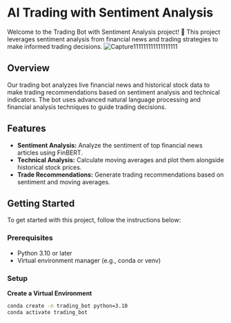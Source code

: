 # AI Trading with Sentiment Analysis

Welcome to the Trading Bot with Sentiment Analysis project! 🚀 This project leverages sentiment analysis from financial news and trading strategies to make informed trading decisions.
![Capture111111111111111111](https://github.com/user-attachments/assets/d11a3bfb-4235-413e-a727-f6d2044ee70d)
## Overview

Our trading bot analyzes live financial news and historical stock data to make trading recommendations based on sentiment analysis and technical indicators. The bot uses advanced natural language processing and financial analysis techniques to guide trading decisions.

## Features

- **Sentiment Analysis:** Analyze the sentiment of top financial news articles using FinBERT.
- **Technical Analysis:** Calculate moving averages and plot them alongside historical stock prices.
- **Trade Recommendations:** Generate trading recommendations based on sentiment and moving averages.

## Getting Started

To get started with this project, follow the instructions below:

### Prerequisites

- Python 3.10 or later
- Virtual environment manager (e.g., conda or venv)

### Setup
**Create a Virtual Environment**

```bash
conda create -n trading_bot python=3.10
conda activate trading_bot
